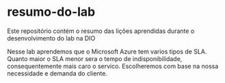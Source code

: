 # resumo-do-lab
Este repositório contém o resumo das lições aprendidas durante o desenvolvimento do lab na DIO

Nesse lab aprendemos que o Microsoft Azure tem varios tipos de SLA. Quanto maior o SLA menor sera o tempo de indisponibilidade, consequentemente mais caro o servico. Escolheremos com base na nossa necessidade e demanda do cliente.
